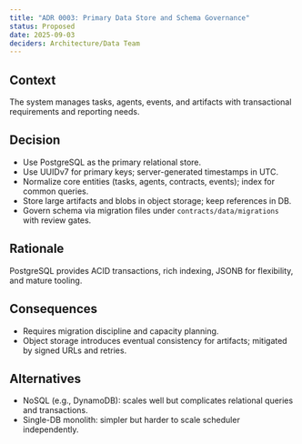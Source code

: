 ```yaml
---
title: "ADR 0003: Primary Data Store and Schema Governance"
status: Proposed
date: 2025-09-03
deciders: Architecture/Data Team
---
```


## Context
The system manages tasks, agents, events, and artifacts with transactional requirements and reporting needs.

## Decision
- Use PostgreSQL as the primary relational store.
- Use UUIDv7 for primary keys; server-generated timestamps in UTC.
- Normalize core entities (tasks, agents, contracts, events); index for common queries.
- Store large artifacts and blobs in object storage; keep references in DB.
- Govern schema via migration files under `contracts/data/migrations` with review gates.

## Rationale
PostgreSQL provides ACID transactions, rich indexing, JSONB for flexibility, and mature tooling.

## Consequences
- Requires migration discipline and capacity planning.
- Object storage introduces eventual consistency for artifacts; mitigated by signed URLs and retries.

## Alternatives
- NoSQL (e.g., DynamoDB): scales well but complicates relational queries and transactions.
- Single-DB monolith: simpler but harder to scale scheduler independently.
